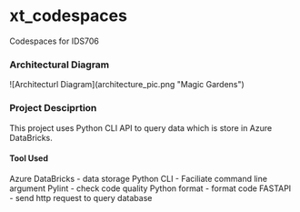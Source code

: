# xt_codespaces
Codespaces for IDS706

<h3>Architectural Diagram</h3>
![Architecturl Diagram](architecture_pic.png "Magic Gardens")



<h3> Project Desciprtion</h3>
 This project uses Python CLI API to query data which is store in Azure DataBricks.
  <h4> Tool Used</h4>
    Azure DataBricks - data storage
    Python CLI - Faciliate command line argument
    Pylint - check code quality
    Python format - format code
    FASTAPI - send http request to query database
